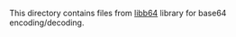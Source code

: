 This directory contains files from [libb64](http://libb64.sourceforge.net/) library for base64 encoding/decoding.
